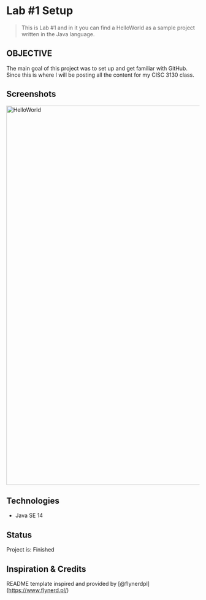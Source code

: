 # Lab #1 Setup
> This is Lab #1 and in it you can find a HelloWorld  as a sample project written
in the Java language.

## OBJECTIVE
The main goal of this project was to set up and get familiar with GitHub. Since
this is where I will be posting all the content for my CISC 3130 class.

## Screenshots
<img width="989" alt="HelloWorld" src="https://user-images.githubusercontent.com/70732632/92200400-c09fac80-ee47-11ea-95dd-5d920eade9b4.png">

## Technologies
* Java SE 14

## Status
Project is: Finished

## Inspiration & Credits
README template inspired and provided by [@flynerdpl] (https://www.flynerd.pl/)